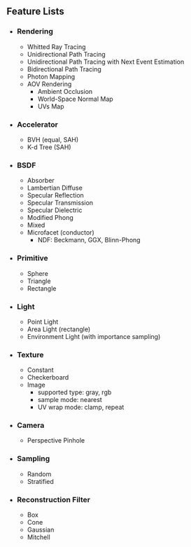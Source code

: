 ## Feature Lists
- ### Rendering
    - Whitted Ray Tracing
    - Unidirectional Path Tracing
    - Unidirectional Path Tracing with Next Event Estimation
    - Bidirectional Path Tracing
    - Photon Mapping
    - AOV Rendering
        - Ambient Occlusion
        - World-Space Normal Map
        - UVs Map
- ### Accelerator
    - BVH (equal, SAH)
    - K-d Tree (SAH)
- ### BSDF
    - Absorber
    - Lambertian Diffuse
    - Specular Reflection
    - Specular Transmission
    - Specular Dielectric
    - Modified Phong
    - Mixed
    - Microfacet (conductor)
        - NDF: Beckmann, GGX, Blinn-Phong
- ### Primitive
    - Sphere
    - Triangle
    - Rectangle
- ### Light
    - Point Light
    - Area Light (rectangle)
    - Environment Light (with importance sampling)
- ### Texture
    - Constant
    - Checkerboard
    - Image
        - supported type: gray, rgb
        - sample mode: nearest
        - UV wrap mode: clamp, repeat
- ### Camera
    - Perspective Pinhole
- ### Sampling
    - Random
    - Stratified
- ### Reconstruction Filter
    - Box
    - Cone
    - Gaussian
    - Mitchell